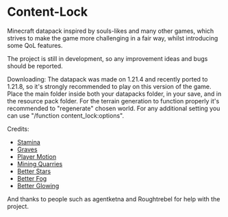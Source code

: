# Content-Lock
Minecraft datapack inspired by souls-likes and many other games, which strives to make the game more challenging in a fair way, whilst introducing some QoL features.

The project is still in development, so any improvement ideas and bugs should be reported.

Downloading:
The datapack was made on 1.21.4 and recently ported to 1.21.8, so it's strongly recommended to play on this version of the game.
Place the main folder inside both your datapacks folder, in your save, and in the resource pack folder.
For the terrain generation to function properly it's recommended to "regenerate" chosen world.
For any additional setting you can use "/function content_lock:options".

Credits:
- [Stamina](https://modrinth.com/datapack/limited-sprint)
- [Graves](https://modrinth.com/datapack/player-graves)
- [Player Motion](https://modrinth.com/datapack/player_motion)
- [Mining Quarries](https://modrinth.com/datapack/mining-quarries)
- [Better Stars](https://modrinth.com/resourcepack/better-stars)
- [Better Fog](https://modrinth.com/shader/javiers-improved-fog)
- [Better Glowing](https://modrinth.com/shader/smoother-glowing?version=1.21.6)

And thanks to people such as agentketna and Roughtrebel for help with the project.
